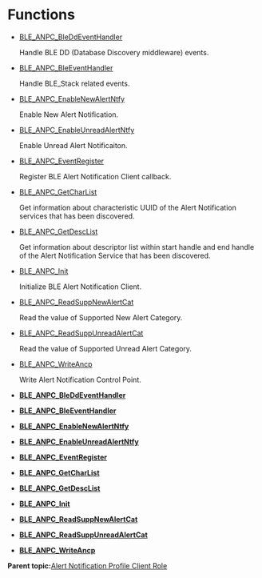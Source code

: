 # Functions

-   [BLE\_ANPC\_BleDdEventHandler](GUID-E96DC763-5493-45A1-9002-64822242E6E9.md)

    Handle BLE DD \(Database Discovery middleware\) events.

-   [BLE\_ANPC\_BleEventHandler](GUID-E11AE2CA-F894-4496-87D2-BDB4B2A97424.md)

    Handle BLE\_Stack related events.

-   [BLE\_ANPC\_EnableNewAlertNtfy](GUID-37795A59-939D-44C1-A59E-53751537651D.md)

    Enable New Alert Notification.

-   [BLE\_ANPC\_EnableUnreadAlertNtfy](GUID-1DBC06EF-9E94-4AA9-879C-6949FF021C1D.md)

    Enable Unread Alert Notificaiton.

-   [BLE\_ANPC\_EventRegister](GUID-63B122F1-1D91-4C89-AB3F-A788CB0EE540.md)

    Register BLE Alert Notification Client callback.

-   [BLE\_ANPC\_GetCharList](GUID-7998054E-29FE-4497-BC2B-CE024220F435.md)

    Get information about characteristic UUID of the Alert Notification services that has been discovered.

-   [BLE\_ANPC\_GetDescList](GUID-30740A49-B57E-4230-B0CB-4D4EE7937168.md)

    Get information about descriptor list within start handle and end handle of the Alert Notification Service that has been discovered.

-   [BLE\_ANPC\_Init](GUID-3C567A09-3210-42C4-8E36-BBB3F3A9AC64.md)

    Initialize BLE Alert Notification Client.

-   [BLE\_ANPC\_ReadSuppNewAlertCat](GUID-841273B1-1FDB-44AF-80FE-E356903C7CBD.md)

    Read the value of Supported New Alert Category.

-   [BLE\_ANPC\_ReadSuppUnreadAlertCat](GUID-C8DD6C6C-3761-4A96-A4C0-D3B36A32E027.md)

    Read the value of Supported Unread Alert Category.

-   [BLE\_ANPC\_WriteAncp](GUID-C0E6327C-DD7F-44CC-BA7D-4BD661843C54.md)

    Write Alert Notification Control Point.


-   **[BLE\_ANPC\_BleDdEventHandler](GUID-E96DC763-5493-45A1-9002-64822242E6E9.md)**  

-   **[BLE\_ANPC\_BleEventHandler](GUID-E11AE2CA-F894-4496-87D2-BDB4B2A97424.md)**  

-   **[BLE\_ANPC\_EnableNewAlertNtfy](GUID-37795A59-939D-44C1-A59E-53751537651D.md)**  

-   **[BLE\_ANPC\_EnableUnreadAlertNtfy](GUID-1DBC06EF-9E94-4AA9-879C-6949FF021C1D.md)**  

-   **[BLE\_ANPC\_EventRegister](GUID-63B122F1-1D91-4C89-AB3F-A788CB0EE540.md)**  

-   **[BLE\_ANPC\_GetCharList](GUID-7998054E-29FE-4497-BC2B-CE024220F435.md)**  

-   **[BLE\_ANPC\_GetDescList](GUID-30740A49-B57E-4230-B0CB-4D4EE7937168.md)**  

-   **[BLE\_ANPC\_Init](GUID-3C567A09-3210-42C4-8E36-BBB3F3A9AC64.md)**  

-   **[BLE\_ANPC\_ReadSuppNewAlertCat](GUID-841273B1-1FDB-44AF-80FE-E356903C7CBD.md)**  

-   **[BLE\_ANPC\_ReadSuppUnreadAlertCat](GUID-C8DD6C6C-3761-4A96-A4C0-D3B36A32E027.md)**  

-   **[BLE\_ANPC\_WriteAncp](GUID-C0E6327C-DD7F-44CC-BA7D-4BD661843C54.md)**  


**Parent topic:**[Alert Notification Profile Client Role](GUID-7A9B41EC-97DD-46FE-B962-56939D6AB761.md)

